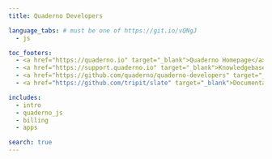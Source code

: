 ```yaml
---
title: Quaderno Developers

language_tabs: # must be one of https://git.io/vQNgJ
  - js

toc_footers:
  - <a href="https://quaderno.io" target="_blank">Quaderno Homepage</a>
  - <a href="https://support.quaderno.io" target="_blank">Knowledgebase and Support</a>
  - <a href="https://github.com/quaderno/quaderno-developers" target="_blank">Contributing to Docs</a>
  - <a href="https://github.com/tripit/slate" target="_blank">Documentation Powered by Slate</a><br /><br />

includes:
  - intro
  - quaderno_js
  - billing
  - apps

search: true
---
```

